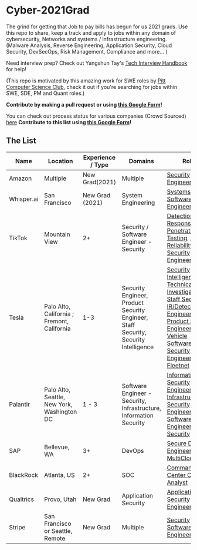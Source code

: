 # Cyber-2021Grad

The grind for getting that Job to pay bills has begun for us 2021 grads. Use this repo to share, keep a track and apply to jobs within any domain of cybersecurity, Networks and systems / infrastructure engineering. 
(Malware Analysis, Reverse Engineering, Application Security, Cloud Security, DevSecOps, Risk Management, Compliance and more... )

Need interview prep? Check out Yangshun Tay's [Tech Interview Handbook](https://yangshun.github.io/tech-interview-handbook/) for help!

(This repo is motivated by this amazing work for SWE roles by [Pitt Computer Science Club](https://github.com/Pitt-CSC/NewGrad-2021), check it out if you're searching for jobs within SWE, SDE, PM and Quant roles.)

**Contribute by making a pull request or using [this Google Form](https://forms.gle/RwVw8jk7dQuK7tUh7)!**

You can check out process status for various companies (Crowd Sourced) [here](https://docs.google.com/spreadsheets/d/1KyHBRVw7PUy0RKciFmAco-vgj_DSMQDf5fZdsggkqFQ/edit?usp=sharing)
**Contribute to this list using [this Google Form](https://forms.gle/WpCKUfUTMX81s4b16)!**

## The List

| Name  |  Location |  Experience / Type | Domains | Roles |
| --- |---|----| ---- | ---- |
|Amazon | Multiple | New Grad(2021) | Multiple |[Security Engineer](https://www.amazon.jobs/en/jobs/1229110/security-engineer-2021-united-states) | 
|Whisper.ai | San Francisco | New Grad (2021) | System Engineering | [Systems Software Engineer](https://whisper.ai/careers/?gh_jid=4465259002) | 
|TikTok| Mountain View | 2+ | Security / Software Engineer - Security | [Detection and Response](https://careers.tiktok.com/position/detail/6857915807416273160), [Penetration Testing](https://careers.tiktok.com/position/detail/6823748069294901512), [Site Reliability](https://careers.tiktok.com/position/detail/6759327120842819847), [IT Security Engineer(Global)](https://careers.tiktok.com/position/detail/6834345915094059277)|
|Tesla|Palo Alto, California ; Fremont, California | 1-3 | Security Engineer, Product Security Engineer, Staff Security, Security Intelligence | [Security Intelligence Technical Investigator](https://www.tesla.com/careers/job/security-intelligencetechnicalinvestigator-64235), [Staff Security IR/Detection Engineer](https://www.tesla.com/careers/job/staff-securityir-detectionengineer-59936), [Product Security Engineer, Vehicle Software](https://www.tesla.com/careers/job/product-securityengineervehiclesoftware-54267), [Security Engineer, Fleetnet](https://www.tesla.com/careers/job/security-engineerfleetnet-68817)|
|Palantir| Palo Alto, Seattle, New York, Washington DC | 1 - 3 | Software Engineer - Security, Infrastructure, Information Security | [Information Security Engineer (CIRT)](https://jobs.lever.co/palantir/17949839-301b-4df8-bfea-9e052ede2ec8), [Infrastructure Security Engineer](https://jobs.lever.co/palantir/27baa7cc-5a3e-4d2b-b819-32cca54bd858), [Software Engineer - Security](https://jobs.lever.co/palantir/0e3659ed-2ac0-4b3d-b6a4-39cf8de6e633) |
|SAP| Bellevue, WA | 3+ | DevOps | [Secure DevOps Engineer for MultiCloud Job](https://jobs.sap.com/job/Bellevue-Multi-Cloud-Secure-DevOps-Engineer-Job-WA-98004/594665601/)|
|BlackRock| Atlanta, US | 2+ | SOC | [Command Center Control Analyst](https://careers.blackrock.com/job/11226049/command-center-control-analyst-atlanta-ga)|
|Qualtrics|Provo, Utah|New Grad | Application Security | [Application Security Engineer](https://boards.greenhouse.io/qualtrics/jobs/1737236)|
|Stripe|San Francisco or Seattle, Remote | New Grad | Multiple | [Security Software Engineer](https://stripe.com/jobs/listing/backend-engineer-security-infrastructure/2301914)|
